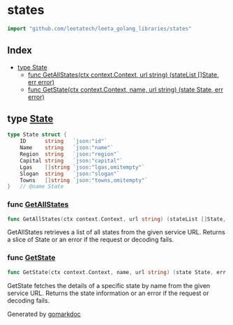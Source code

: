 <!-- Code generated by gomarkdoc. DO NOT EDIT -->

# states

```go
import "github.com/leetatech/leeta_golang_libraries/states"
```

## Index

- [type State](<#State>)
  - [func GetAllStates\(ctx context.Context, url string\) \(stateList \[\]State, err error\)](<#GetAllStates>)
  - [func GetState\(ctx context.Context, name, url string\) \(state State, err error\)](<#GetState>)


<a name="State"></a>
## type [State](<https://github.com/leetatech/leeta_golang_libraries/blob/main/states/entities.go#L3-L11>)



```go
type State struct {
    ID      string   `json:"id"`
    Name    string   `json:"name"`
    Region  string   `json:"region"`
    Capital string   `json:"capital"`
    Lgas    []string `json:"lgas,omitempty"`
    Slogan  string   `json:"slogan"`
    Towns   []string `json:"towns,omitempty"`
}   // @name State
```

<a name="GetAllStates"></a>
### func [GetAllStates](<https://github.com/leetatech/leeta_golang_libraries/blob/main/states/states.go#L34>)

```go
func GetAllStates(ctx context.Context, url string) (stateList []State, err error)
```

GetAllStates retrieves a list of all states from the given service URL. Returns a slice of State or an error if the request or decoding fails.

<a name="GetState"></a>
### func [GetState](<https://github.com/leetatech/leeta_golang_libraries/blob/main/states/states.go#L15>)

```go
func GetState(ctx context.Context, name, url string) (state State, err error)
```

GetState fetches the details of a specific state by name from the given service URL. Returns the state information or an error if the request or decoding fails.

Generated by [gomarkdoc](<https://github.com/princjef/gomarkdoc>)
